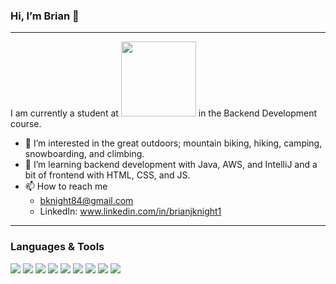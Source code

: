 ### Hi, I’m Brian 👋 

---

I am currently a student at <img src="https://user-images.githubusercontent.com/92756599/194363668-e035a8ce-e9f1-4902-8d11-74987025eb0a.png" width="120"> in the Backend Development course.

- 👀 I’m interested in the great outdoors; mountain biking, hiking, camping, snowboarding, and climbing.
- 🌱 I’m learning backend development with Java, AWS, and IntelliJ and a bit of frontend with HTML, CSS, and JS.
- 📫 How to reach me 
  - bknight84@gmail.com
  - LinkedIn: www.linkedin.com/in/brianjknight1

---

### Languages & Tools

<img src="https://img.shields.io/badge/java-%23ED8B00.svg?style=for-the-badge&logo=java&logoColor=white">  <img src="https://img.shields.io/badge/IntelliJIDEA-000000.svg?style=for-the-badge&logo=intellij-idea&logoColor=white">  <img src="https://img.shields.io/badge/Amazon%20DynamoDB-4053D6?style=for-the-badge&logo=Amazon%20DynamoDB&logoColor=white">  <img src="https://img.shields.io/badge/AWS-%23FF9900.svg?style=for-the-badge&logo=amazon-aws&logoColor=white">  <img src="https://img.shields.io/badge/github-%23121011.svg?style=for-the-badge&logo=github&logoColor=white">  <img src="https://img.shields.io/badge/git-%23F05033.svg?style=for-the-badge&logo=git&logoColor=white">  <img src="https://img.shields.io/badge/Visual%20Studio%20Code-0078d7.svg?style=for-the-badge&logo=visual-studio-code&logoColor=white">  <img src="https://img.shields.io/badge/Windows-0078D6?style=for-the-badge&logo=windows&logoColor=white">  <img src="https://img.shields.io/badge/Slack-4A154B?style=for-the-badge&logo=slack&logoColor=white">

<!---
brianjknight/brianjknight is a ✨ special ✨ repository because its `README.md` (this file) appears on your GitHub profile.
You can click the Preview link to take a look at your changes.
--->

